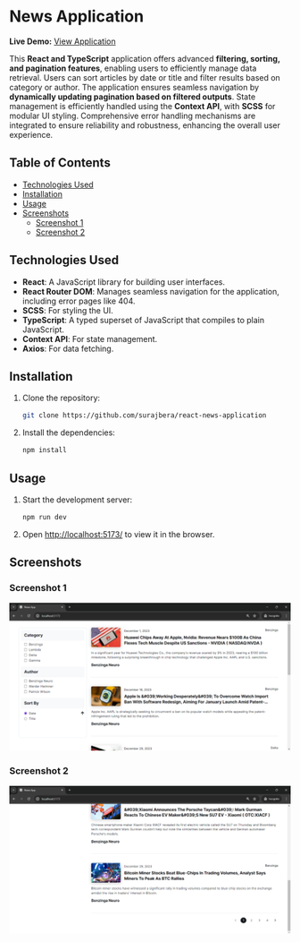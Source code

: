 <h1>News Application</h1>

**Live Demo:** [View Application](https://www.google.com)

This **React and TypeScript** application offers advanced **filtering, sorting, and pagination
features**, enabling users to efficiently manage data retrieval. Users can sort articles by date or
title and filter results based on category or author. The application ensures seamless navigation by
**dynamically updating pagination based on filtered outputs**. State management is efficiently
handled using the **Context API**, with **SCSS** for modular UI styling. Comprehensive error
handling mechanisms are integrated to ensure reliability and robustness, enhancing the overall user
experience.

<h2>Table of Contents</h2>

- [Technologies Used](#technologies-used)
- [Installation](#installation)
- [Usage](#usage)
- [Screenshots](#screenshots)
  - [Screenshot 1](#screenshot-1)
  - [Screenshot 2](#screenshot-2)

## Technologies Used

- **React**: A JavaScript library for building user interfaces.
- **React Router DOM**: Manages seamless navigation for the application, including error pages
  like 404.
- **SCSS**: For styling the UI.
- **TypeScript**: A typed superset of JavaScript that compiles to plain JavaScript.
- **Context API**: For state management.
- **Axios**: For data fetching.

## Installation

1. Clone the repository:
   ```bash
   git clone https://github.com/surajbera/react-news-application
   ```
2. Install the dependencies:
   ```bash
   npm install
   ```

## Usage

1. Start the development server:
   ```bash
   npm run dev
   ```
2. Open [http://localhost:5173/](http://localhost:5173/) to view it in the browser.

## Screenshots

### Screenshot 1

![Screenshot 1](./screenshots/page-1.png)

### Screenshot 2

![Screenshot 2](./screenshots/page-2.png)
